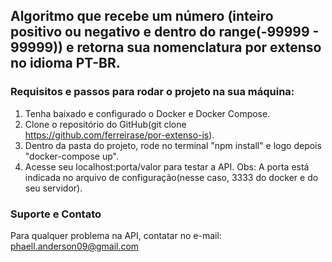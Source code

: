 ## Algoritmo que recebe um número (inteiro positivo ou negativo e dentro do range(-99999 - 99999)) e retorna sua nomenclatura por extenso no idioma PT-BR. 



### Requisitos e passos para rodar o projeto na sua máquina: 

1. Tenha baixado e configurado o Docker e Docker Compose. 
2. Clone o repositório do GitHub(git clone https://github.com/ferreirase/por-extenso-js).
3. Dentro da pasta do projeto, rode no terminal "npm install" e logo depois "docker-compose up".
4. Acesse seu localhost:porta/valor para testar a API. 
Obs: A porta está indicada no arquivo de configuração(nesse caso, 3333 do docker e do seu servidor). 



### Suporte e Contato

Para qualquer problema na API, contatar no e-mail: phaell.anderson09@gmail.com
